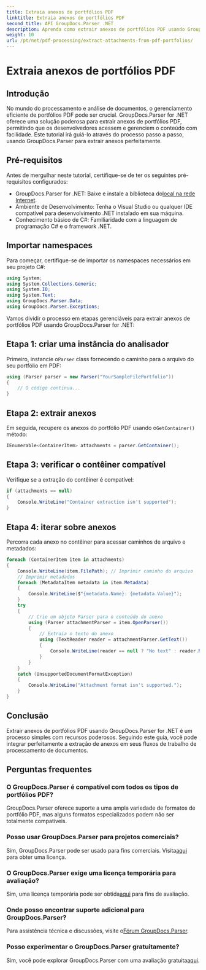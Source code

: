 ```yaml
---
title: Extraia anexos de portfólios PDF
linktitle: Extraia anexos de portfólios PDF
second_title: API GroupDocs.Parser .NET
description: Aprenda como extrair anexos de portfólios PDF usando GroupDocs.Parser for .NET neste tutorial abrangente.
weight: 10
url: /pt/net/pdf-processing/extract-attachments-from-pdf-portfolios/
---
```


# Extraia anexos de portfólios PDF

## Introdução
No mundo do processamento e análise de documentos, o gerenciamento eficiente de portfólios PDF pode ser crucial. GroupDocs.Parser for .NET oferece uma solução poderosa para extrair anexos de portfólios PDF, permitindo que os desenvolvedores acessem e gerenciem o conteúdo com facilidade. Este tutorial irá guiá-lo através do processo passo a passo, usando GroupDocs.Parser para extrair anexos perfeitamente.
## Pré-requisitos
Antes de mergulhar neste tutorial, certifique-se de ter os seguintes pré-requisitos configurados:
-  GroupDocs.Parser for .NET: Baixe e instale a biblioteca do[local na rede Internet](https://releases.groupdocs.com/parser/net/).
- Ambiente de Desenvolvimento: Tenha o Visual Studio ou qualquer IDE compatível para desenvolvimento .NET instalado em sua máquina.
- Conhecimento básico de C#: Familiaridade com a linguagem de programação C# e o framework .NET.

## Importar namespaces
Para começar, certifique-se de importar os namespaces necessários em seu projeto C#:
```csharp
using System;
using System.Collections.Generic;
using System.IO;
using System.Text;
using GroupDocs.Parser.Data;
using GroupDocs.Parser.Exceptions;
```
Vamos dividir o processo em etapas gerenciáveis para extrair anexos de portfólios PDF usando GroupDocs.Parser for .NET:
## Etapa 1: criar uma instância do analisador
 Primeiro, instancie o`Parser` class fornecendo o caminho para o arquivo do seu portfólio em PDF:
```csharp
using (Parser parser = new Parser("YourSampleFilePortfolio"))
{
    // O código continua...
}
```
## Etapa 2: extrair anexos
 Em seguida, recupere os anexos do portfólio PDF usando o`GetContainer()` método:
```csharp
IEnumerable<ContainerItem> attachments = parser.GetContainer();
```
## Etapa 3: verificar o contêiner compatível
Verifique se a extração do contêiner é compatível:
```csharp
if (attachments == null)
{
    Console.WriteLine("Container extraction isn't supported");
}
```
## Etapa 4: iterar sobre anexos
Percorra cada anexo no contêiner para acessar caminhos de arquivo e metadados:
```csharp
foreach (ContainerItem item in attachments)
{
    Console.WriteLine(item.FilePath); // Imprimir caminho do arquivo
    // Imprimir metadados
    foreach (MetadataItem metadata in item.Metadata)
    {
        Console.WriteLine($"{metadata.Name}: {metadata.Value}");
    }
    try
    {
        // Crie um objeto Parser para o conteúdo do anexo
        using (Parser attachmentParser = item.OpenParser())
        {
            // Extraia o texto do anexo
            using (TextReader reader = attachmentParser.GetText())
            {
                Console.WriteLine(reader == null ? "No text" : reader.ReadToEnd());
            }
        }
    }
    catch (UnsupportedDocumentFormatException)
    {
        Console.WriteLine("Attachment format isn't supported.");
    }
}
```

## Conclusão
Extrair anexos de portfólios PDF usando GroupDocs.Parser for .NET é um processo simples com recursos poderosos. Seguindo este guia, você pode integrar perfeitamente a extração de anexos em seus fluxos de trabalho de processamento de documentos.

## Perguntas frequentes
### O GroupDocs.Parser é compatível com todos os tipos de portfólios PDF?
GroupDocs.Parser oferece suporte a uma ampla variedade de formatos de portfólio PDF, mas alguns formatos especializados podem não ser totalmente compatíveis.
### Posso usar GroupDocs.Parser para projetos comerciais?
 Sim, GroupDocs.Parser pode ser usado para fins comerciais. Visita[aqui](https://purchase.groupdocs.com/buy) para obter uma licença.
### O GroupDocs.Parser exige uma licença temporária para avaliação?
Sim, uma licença temporária pode ser obtida[aqui](https://purchase.groupdocs.com/temporary-license/) para fins de avaliação.
### Onde posso encontrar suporte adicional para GroupDocs.Parser?
 Para assistência técnica e discussões, visite o[Fórum GroupDocs.Parser](https://forum.groupdocs.com/c/parser/17).
### Posso experimentar o GroupDocs.Parser gratuitamente?
 Sim, você pode explorar GroupDocs.Parser com uma avaliação gratuita[aqui](https://releases.groupdocs.com/).